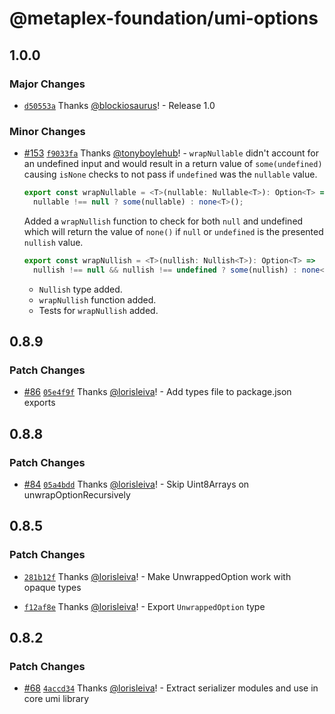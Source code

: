 # @metaplex-foundation/umi-options

## 1.0.0

### Major Changes

- [`d50553a`](https://github.com/metaplex-foundation/umi/commit/d50553a419b7c9beac996a7c0b4d5942c91b5b4e) Thanks [@blockiosaurus](https://github.com/blockiosaurus)! - Release 1.0

### Minor Changes

- [#153](https://github.com/metaplex-foundation/umi/pull/153) [`f9033fa`](https://github.com/metaplex-foundation/umi/commit/f9033faf62b896b8b85d31138ce1b832200846ea) Thanks [@tonyboylehub](https://github.com/tonyboylehub)! - `wrapNullable` didn't account for an undefined input and would result in a return value of `some(undefined)` causing `isNone` checks to not pass if `undefined` was the `nullable` value.

  ```ts
  export const wrapNullable = <T>(nullable: Nullable<T>): Option<T> =>
    nullable !== null ? some(nullable) : none<T>();
  ```

  Added a `wrapNullish` function to check for both `null` and undefined which will return the value of `none()` if `null` or `undefined` is the presented `nullish` value.

  ```ts
  export const wrapNullish = <T>(nullish: Nullish<T>): Option<T> =>
    nullish !== null && nullish !== undefined ? some(nullish) : none<T>();
  ```

  - `Nullish` type added.
  - `wrapNullish` function added.
  - Tests for `wrapNullish` added.

## 0.8.9

### Patch Changes

- [#86](https://github.com/metaplex-foundation/umi/pull/86) [`05e4f9f`](https://github.com/metaplex-foundation/umi/commit/05e4f9ffa4e73d9db8442b26cd32577dc32075c2) Thanks [@lorisleiva](https://github.com/lorisleiva)! - Add types file to package.json exports

## 0.8.8

### Patch Changes

- [#84](https://github.com/metaplex-foundation/umi/pull/84) [`05a4bdd`](https://github.com/metaplex-foundation/umi/commit/05a4bdd7da2c239ea9740e8ed7e496d3494709d9) Thanks [@lorisleiva](https://github.com/lorisleiva)! - Skip Uint8Arrays on unwrapOptionRecursively

## 0.8.5

### Patch Changes

- [`281b12f`](https://github.com/metaplex-foundation/umi/commit/281b12f052ed343c1d5ed25335a3efe283f7809f) Thanks [@lorisleiva](https://github.com/lorisleiva)! - Make UnwrappedOption work with opaque types

- [`f12af8e`](https://github.com/metaplex-foundation/umi/commit/f12af8e0127bea479155e73c6d4730ee94736ac7) Thanks [@lorisleiva](https://github.com/lorisleiva)! - Export `UnwrappedOption` type

## 0.8.2

### Patch Changes

- [#68](https://github.com/metaplex-foundation/umi/pull/68) [`4accd34`](https://github.com/metaplex-foundation/umi/commit/4accd34f0a70d360321c42f395a2ad45cbadca16) Thanks [@lorisleiva](https://github.com/lorisleiva)! - Extract serializer modules and use in core umi library
